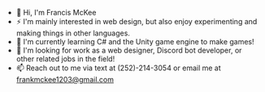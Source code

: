 - 👋 Hi, I'm Francis McKee
- ⚡ I'm mainly interested in web design, but also enjoy experimenting and making things in other languages.
- 🌱 I'm currently learning C# and the Unity game engine to make games!
- 👀 I'm looking for work as a web designer, Discord bot developer, or other related jobs in the field!
- 📫 Reach out to me via text at (252)-214-3054 or email me at frankmckee1203@gmail.com
<!--
**Francis-McKee/Francis-McKee** is a ✨ _special_ ✨ repository because its `README.md` (this file) appears on your GitHub profile.

Here are some ideas to get you started:

- 🔭 I’m currently working on ...
- 🌱 I’m currently learning ...
- 👯 I’m looking to collaborate on ...
- 🤔 I’m looking for help with ...
- 💬 Ask me about ...
- 📫 How to reach me: ...
- 😄 Pronouns: ...
- ⚡ Fun fact: ...
-->
